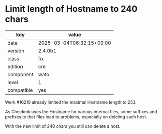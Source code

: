 [//]: # (werk v2)
# Limit length of Hostname to 240 chars

key        | value
---------- | ---
date       | 2025-03-04T06:32:15+00:00
version    | 2.4.0b1
class      | fix
edition    | cre
component  | wato
level      | 1
compatible | yes

Werk #16219 already limited the maximal Hostname length to 253.

As Checkmk uses the Hostname for various internal files, some suffixes and
prefixes to that files lead to problems, especially on deleting such host.

With the new limit of 240 chars you still can delete a host.
